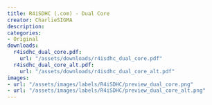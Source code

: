```yaml
---
title: R4iSDHC (.com) - Dual Core
creator: CharlieSIGMA
description:
categories:
- Original
downloads:
  r4isdhc_dual_core.pdf:
    url: "/assets/downloads/r4isdhc_dual_core.pdf"
  r4isdhc_dual_core_alt.pdf:
    url: "/assets/downloads/r4isdhc_dual_core_alt.pdf"
images:
- url: "/assets/images/labels/R4iSDHC/preview_dual_core.png"
- url: "/assets/images/labels/R4iSDHC/preview_dual_core_alt.png"
---
```

